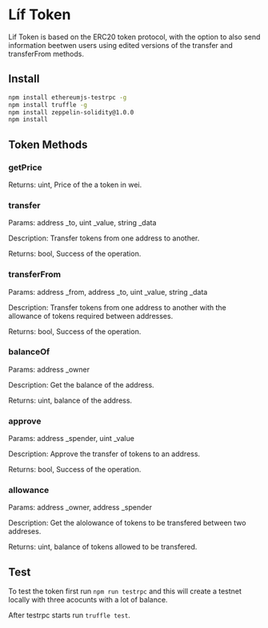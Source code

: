 # Líf Token

Lif Token is based on the ERC20 token protocol, with the option to also send information beetwen users using edited versions of the transfer and transferFrom methods.

## Install

```sh
npm install ethereumjs-testrpc -g
npm install truffle -g
npm install zeppelin-solidity@1.0.0
npm install
```

## Token Methods

### getPrice

Returns: uint, Price of the a token in wei.

### transfer

Params: address _to, uint _value, string _data

Description: Transfer tokens from one address to another.

Returns: bool, Success of the operation.

### transferFrom

Params: address _from, address _to, uint _value, string _data

Description: Transfer tokens from one address to another with the allowance of tokens required between addresses.

Returns: bool, Success of the operation.

### balanceOf

Params: address _owner

Description: Get the balance of the address.

Returns: uint, balance of the address.

### approve

Params: address _spender, uint _value

Description: Approve the transfer of tokens to an address.

Returns: bool, Success of the operation.

### allowance

Params: address _owner, address _spender

Description: Get the alolowance of tokens to be transfered between two addreses.

Returns: uint, balance of tokens allowed to be transfered.

## Test

To test the token first run `npm run testrpc` and this will create a testnet locally with three acocunts with a lot of balance.

After testrpc starts run `truffle test`.
